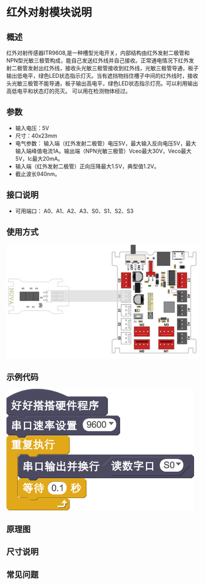 # 红外对射模块说明

## 概述
红外对射传感器ITR9608,是一种槽型光电开关，内部结构由红外发射二极管和NPN型光敏三极管构成，能自己发送红外线并自己接收。正常通电情况下红外发射二极管发射出红外线，接收头光敏三极管接收到红外线，光敏三极管导通，板子输出低电平，绿色LED状态指示灯灭。当有遮挡物挡住槽子中间的红外线时，接收头光敏三极管不能导通，板子输出高电平，绿色LED状态指示灯亮。可以利用输出高低电平和状态灯的亮灭。
可以用在检测物体经过。

## 参数
- 输入电压：5V
- 尺寸：40x23mm
- 电气参数： 输入端（红外发射二极管）电压5V，最大输入反向电压5V，最大输入端峰值电流1A。输出端（NPN光敏三极管）Vceo最大30V，Veco最大5V，Ic最大20mA。
- 输入端（红外发射二极管）正向压降最大1.5V，典型值1.2V。
- 截止波长940nm。

## 接口说明
- 可用端口： A0、A1、A2、A3、S0、S1、S2、S3

## 使用方式
![](./images/33.png)

## 示例代码
![](./images/34.png)

## 原理图

## 尺寸说明

## 常见问题
